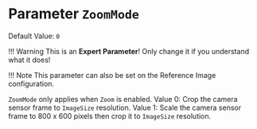 # Parameter `ZoomMode`
Default Value: `0`

!!! Warning
    This is an **Expert Parameter**! Only change it if you understand what it does!

!!! Note
    This parameter can also be set on the Reference Image configuration.

`ZoomMode` only applies when `Zoom` is enabled.
Value 0: Crop the camera sensor frame to `ImageSize` resolution.
Value 1: Scale the camera sensor frame to 800 x 600 pixels then crop it to `ImageSize` resolution.
